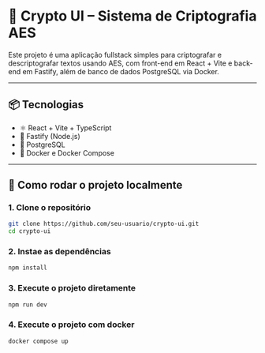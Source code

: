 # 🔐 Crypto UI – Sistema de Criptografia AES

Este projeto é uma aplicação fullstack simples para criptografar e descriptografar textos usando AES, com front-end em React + Vite e back-end em Fastify, além de banco de dados PostgreSQL via Docker.

---

## 📦 Tecnologias

- ⚛️ React + Vite + TypeScript
- 🔧 Fastify (Node.js)
- 🐘 PostgreSQL
- 🐳 Docker e Docker Compose

---

## 🚀 Como rodar o projeto localmente

### 1. Clone o repositório

```bash
git clone https://github.com/seu-usuario/crypto-ui.git
cd crypto-ui
```

### 2. Instae as dependências

```bash
npm install
```

### 3. Execute o projeto diretamente
```bash
npm run dev
```

### 4. Execute o projeto com docker
```bash
docker compose up
```
